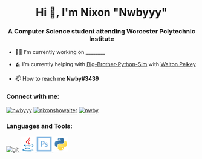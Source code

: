 <h1 align="center">Hi 👋, I'm Nixon "Nwbyyy"</h1>
<h3 align="center">A Computer Science student attending Worcester Polytechnic Institute</h3>

- 👨‍💻  I’m currently working on ________
- 🫂 I’m currently helping with [Big-Brother-Python-Sim](https://github.com/waltonpelkey/Big-Brother-Python-Sim) with [Walton Pelkey](https://github.com/waltonpelkey)

- 📫 How to reach me **Nwby#3439**

<h3 align="left">Connect with me:</h3>
<p align="left">
<a href="https://twitter.com/nwbyyy" target="blank"><img align="center" src="https://raw.githubusercontent.com/rahuldkjain/github-profile-readme-generator/master/src/images/icons/Social/twitter.svg" alt="nwbyyy" height="30" width="40" /></a>
<a href="https://linkedin.com/in/nixonshowalter" target="blank"><img align="center" src="https://raw.githubusercontent.com/rahuldkjain/github-profile-readme-generator/master/src/images/icons/Social/linked-in-alt.svg" alt="nixonshowalter" height="30" width="40" /></a>
<a href="https://stackoverflow.com/users/19809149/nwby" target="blank"><img align="center" src="https://raw.githubusercontent.com/rahuldkjain/github-profile-readme-generator/master/src/images/icons/Social/stack-overflow.svg" alt="nwby" height="30" width="40" /></a>


<h3 align="left">Languages and Tools:</h3>
<p align="left"> <a href="https://git-scm.com/" target="_blank" rel="noreferrer"> <img src="https://www.vectorlogo.zone/logos/git-scm/git-scm-icon.svg" alt="git" width="40" height="40"/> </a> <a href="https://www.java.com" target="_blank" rel="noreferrer"> <img src="https://raw.githubusercontent.com/devicons/devicon/master/icons/java/java-original.svg" alt="java" width="40" height="40"/> </a> <a href="https://www.photoshop.com/en" target="_blank" rel="noreferrer"> <img src="https://raw.githubusercontent.com/devicons/devicon/master/icons/photoshop/photoshop-line.svg" alt="photoshop" width="40" height="40"/> </a> <a href="https://www.python.org" target="_blank" rel="noreferrer"> <img src="https://raw.githubusercontent.com/devicons/devicon/master/icons/python/python-original.svg" alt="python" width="40" height="40"/> </a> </p>



<!---
Nwbyyy/Nwbyyy is a ✨ special ✨ repository because its `README.md` (this file) appears on your GitHub profile.
You can click the Preview link to take a look at your changes.
--->
